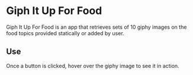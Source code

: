 # Giph It Up For Food

Giph It Up For Food is an app that retrieves sets of 10 giphy images on the food topics provided statically or added by user.

## Use

Once a button is clicked, hover over the giphy image to see it in action.
